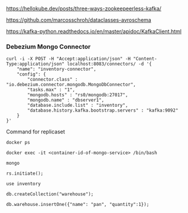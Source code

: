 https://hellokube.dev/posts/three-ways-zookeepeerless-kafka/

https://github.com/marcosschroh/dataclasses-avroschema

https://kafka-python.readthedocs.io/en/master/apidoc/KafkaClient.html

### Debezium Mongo Connector

```
curl -i -X POST -H "Accept:application/json" -H "Content-Type:application/json" localhost:8083/connectors/ -d '{
    "name": "inventory-connector",
    "config": {
        "connector.class" : "io.debezium.connector.mongodb.MongoDbConnector",
        "tasks.max" : "1",
        "mongodb.hosts" : "rs0/mongodb:27017",
        "mongodb.name" : "dbserver1",
        "database.include.list" : "inventory",
        "database.history.kafka.bootstrap.servers" : "kafka:9092"
    }
}'
```

Command for replicaset

```
docker ps 
```

```
docker exec -it <container-id-of-mongo-service> /bin/bash
```

```
mongo
```

```
rs.initiate();
```

```
use inventory
```

```
db.createCollection("warehouse");
```

```
db.warehouse.insertOne({"name": "pan", "quantity":1});
```